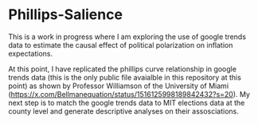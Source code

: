 # Phillips-Salience

This is a work in progress where I am exploring the use of google trends data to estimate the causal effect of political polarization on inflation expectations. 

At this point, I have replicated the phillips curve relationship in google trends data (this is the only public file avaialble in this repository at this point) as shown by Professor Williamson of the University of Miami (https://x.com/Bellmanequation/status/1516125998189842432?s=20). My next step is to match the google trends data to MIT elections data at the county level and generate descriptive analyses on their assosciations. 
